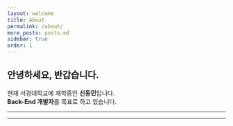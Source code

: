 ```yaml
---
layout: welcome
title: About
permalink: /about/
more_posts: posts.md
sidebar: true
order: 1
---
```


## 안녕하세요, 반갑습니다.

현재 서경대학교에 재학중인 **신동민**입니다.<br>
**Back-End 개발자**를 목표로 하고 있습니다.<br>


***

<!--posts_list-->

***

<!--author-->